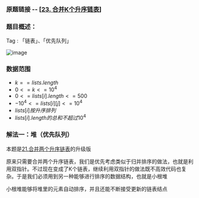 ### 原题链接 -- [[23. 合并K个升序链表](https://leetcode.cn/problems/merge-k-sorted-lists/)]

### 题目概述：
Tag : 「链表」、「优先队列」

![image](https://user-images.githubusercontent.com/99656524/197369537-edba774e-4133-4ea8-ac38-e1227e34fa0c.png)

### 数据范围
* $k == lists.length$
* $0 <= k <= 10^4$
* $0 <= lists[i].length <= 500$
* $-10^4 <= lists[i][j] <= 10^4$
* $lists[i] 按 升序 排列$
* $lists[i].length 的总和不超过 10^4$

### 解法一：堆（优先队列）
本题是[21.合并两个升序链表](https://leetcode.cn/problems/merge-two-sorted-lists/)的升级版

原来只需要合并两个升序链表，我们是优先考虑类似于归并排序的做法，也就是利用双指针。不过现在变成了K个链表，继续利用双指针的做法既不高效代码也复杂。于是我们必须用到另一种能够进行排序的数据结构，也就是小根堆

小根堆能够将堆里的元素自动排序，并且还能不断接受更新的链表结点
